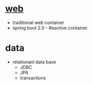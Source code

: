 
# [web](web/readme.md)
  - traditional web container
  - spring boot 2.0 - Reactive container
# data
  - relationanl data base
    - JDBC
    - JPA
    - transactions
 
